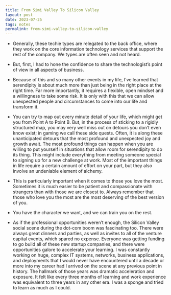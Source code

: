 ```yaml
---
title: From Simi Valley To Silicon Valley
layout: post
date: 2023-07-25
tags: notes
permalink: from-simi-valley-to-silicon-valley
---
```

<ul><li><p class="body"><span>Generally, these techie types are relegated to the back office, where they work on the core information technology services that support the rest of the company. We types are often seen and not heard.</span></p></li><li><p class="body"><span>But, first, I had to hone the confidence to share the technologist’s point of view in all aspects of business.</span></p></li><li><p class="body"><span>Because of this and so many other events in my life, I’ve learned that serendipity is about much more than just being in the right place at the right time. Far more importantly, it requires a flexible, open mindset and a willingness to take some risk. It is only with this that we can allow unexpected people and circumstances to come into our life and transform it.</span></p></li><li><p class="body"><span>You can try to map out every minute detail of your life, which might get you from Point A to Point B. But, in the process of sticking to a rigidly structured map, you may very well miss out on detours you don’t even know exist; in gaming we call these side quests. Often, it is along these unanticipated detours that the most profound and unexpected joy and growth await. The most profound things can happen when you are willing to put yourself in situations that allow room for serendipity to do its thing. This might include everything from meeting someone special to signing up for a new challenge at work. Most of the important things in life require a certain amount of effort on your part, but they also involve an undeniable element of alchemy.</span></p></li><li><p class="body"><span>This is particularly important when it comes to those you love the most. Sometimes it is much easier to be patient and compassionate with strangers than with those we are closest to. Always remember that those who love you the most are the most deserving of the best version of you.</span></p></li><li><p class="body"><span>You have the character we want, and we can train you on the rest.</span></p></li><li><p class="body"><span>As if the professional opportunities weren’t enough, the Silicon Valley social scene during the dot-com boom was fascinating too. There were always great dinners and parties, as well as invites to all of the venture capital events, which spared no expense. Everyone was getting funding to go build all of these new startup companies, and there were opportunities galore to accelerate your learning. I was constantly working on huge, complex IT systems, networks, business applications, and deployments that I would never have encountered until a decade or more into my career had I arrived on the scene at any previous point in history. The hallmark of those years was dramatic acceleration and exposure. It felt like every three months of learning and work experience was equivalent to three years in any other era. I was a sponge and tried to learn as much as I could.</span></p></li></ul>